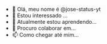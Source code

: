 <head><script async src="https://pagead2.googlesyndication.com/pagead/js/adsbygoogle.js?client=ca-pub-8906506021952813"
     crossorigin="anonymous"></script>
</head>

- 👋 Olá, meu nome é @jose-status-yt
- 👀 Estou interessado ...
- 🌱 Atualmente estou aprendendo...
- 💞️ Procuro colaborar em...
- 📫 Como chegar até mim...

<!---
jose-status-yt/jose-status-yt is a ✨ special ✨ repository because its `README.md` (this file) appears on your GitHub profile.
You can click the Preview link to take a look at your changes.
--->
